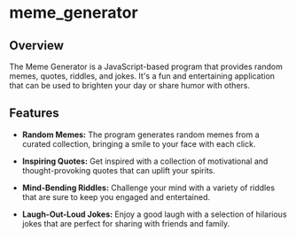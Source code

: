 # meme_generator

## Overview

The Meme Generator is a JavaScript-based program that provides random memes, quotes, riddles, and jokes.
It's a fun and entertaining application that can be used to brighten your day or share humor with others.

## Features

- **Random Memes:** The program generates random memes from a curated collection, bringing a smile to your face with each click.

- **Inspiring Quotes:** Get inspired with a collection of motivational and thought-provoking quotes that can uplift your spirits.

- **Mind-Bending Riddles:** Challenge your mind with a variety of riddles that are sure to keep you engaged and entertained.

- **Laugh-Out-Loud Jokes:** Enjoy a good laugh with a selection of hilarious jokes that are perfect for sharing with friends and family.


